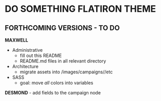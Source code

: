 # DO SOMETHING FLATIRON THEME

## FORTHCOMING VERSIONS - TO DO
  **MAXWELL**
  - Administrative
    - fill out this README
    - README.md files in all relevant directory
  - Architecture
    - migrate assets into /images/campaigns/<year>/etc
  - SASS
    - goal: move *all* colors into variables

  **DESMOND**
    - add fields to the campaign node
